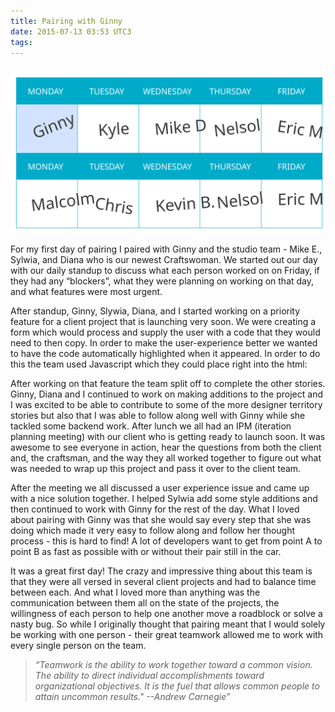 ```yaml
---
title: Pairing with Ginny
date: 2015-07-13 03:53 UTC3
tags:
---
```



![Pairing Calendar](/images/Tour_calendar_day1.svg)

For my first day of pairing I paired with Ginny and the studio team - Mike E., Sylwia, and Diana who is our newest Craftswoman. We started out our day with our daily standup to discuss what each person worked on on Friday, if they had any “blockers”, what they were planning on working on that day, and what features were most urgent.

After standup, Ginny, Slywia, Diana, and I started working on a priority feature for a client project that is launching very soon. We were creating a form which would process and supply the user with a code that they would need to then copy. In order to make the user-experience better we wanted to have the code automatically highlighted when it appeared. In order to do this the team used Javascript which they could place right into the html:

After working on that feature the team split off to complete the other stories. Ginny, Diana and I continued to work on making additions to the project and I was excited to be able to contribute to some of the more designer territory stories but also that I was able to follow along well with Ginny while she tackled some backend work.
After lunch we all had an IPM (iteration planning meeting) with our client who is getting ready to launch soon. It was awesome to see everyone in action, hear the questions from both the client and, the craftsman, and the way they all worked together to figure out what was needed to wrap up this project and pass it over to the client team. 

After the meeting we all discussed a user experience issue and came up with a nice solution together. I helped Sylwia add some style additions and then continued to work with Ginny for the rest of the day. What I loved about pairing with Ginny was that she would say every step that she was doing which made it very easy to follow along and follow her thought process - this is hard to find! A lot of developers want to get from point A to point B as fast as possible with or without their pair still in the car.

It was a great first day! The crazy and impressive thing about this team is that they were all versed in several client projects and had to balance time between each. And what I loved more than anything was the communication between them all on the state of the projects, the willingness of each person to help one another move a roadblock or solve a nasty bug. So while I originally thought that pairing meant that I would solely be working with one person - their great teamwork allowed me to work with every single person on the team.




>*“Teamwork is the ability to work together toward a common vision. The ability to direct individual accomplishments toward organizational objectives. It is the fuel that allows common people to attain uncommon results." --Andrew Carnegie”*